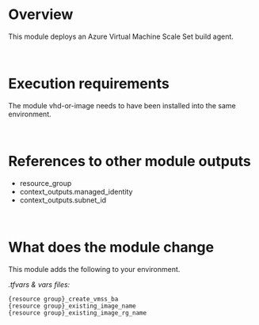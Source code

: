 # Overview

This module deploys an Azure Virtual Machine Scale Set build agent.


&nbsp;
# Execution requirements

The module vhd-or-image needs to have been installed into the same environment.
 

&nbsp;
# References to other module outputs

- resource_group
- context_outputs.managed_identity
- context_outputs.subnet_id


&nbsp;
# What does the module change

This module adds the following to your environment.

*.tfvars & vars files:*
```
{resource group}_create_vmss_ba
{resource group}_existing_image_name
{resource group}_existing_image_rg_name
```